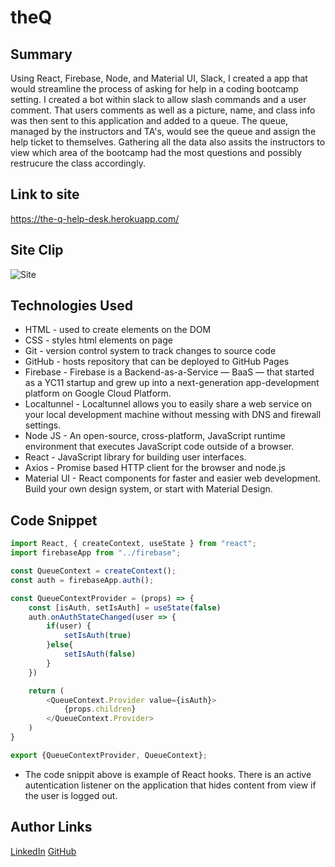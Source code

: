 # theQ

## Summary 
Using React, Firebase, Node, and Material UI, Slack, I created a app that would streamline the process of asking for help in a coding bootcamp setting. I created a bot within slack to allow slash commands and a user comment. That users comments as well as a picture, name, and class info was then sent to this application and added to a queue. The queue, managed by the instructors and TA's, would see the queue and assign the help ticket to themselves. Gathering all the data also assits the instructors to view which area of the bootcamp had the most questions and possibly restrucure the class accordingly. 

## Link to site
https://the-q-help-desk.herokuapp.com/

## Site Clip
![Site](assets/the-q.gif)


## Technologies Used
- HTML - used to create elements on the DOM
- CSS - styles html elements on page
- Git - version control system to track changes to source code
- GitHub - hosts repository that can be deployed to GitHub Pages
- Firebase - Firebase is a Backend-as-a-Service — BaaS — that started as a YC11 startup and grew up into a next-generation app-development platform on Google Cloud Platform.
- Localtunnel - Localtunnel allows you to easily share a web service on your local development machine without messing with DNS and firewall settings.
- Node JS - An open-source, cross-platform, JavaScript runtime environment that executes JavaScript code outside of a browser.
- React - JavaScript library for building user interfaces.
- Axios - Promise based HTTP client for the browser and node.js
- Material UI - React components for faster and easier web development. Build your own design system, or start with Material Design.


## Code Snippet
```javascript
import React, { createContext, useState } from "react";
import firebaseApp from "../firebase";

const QueueContext = createContext();
const auth = firebaseApp.auth();

const QueueContextProvider = (props) => {
    const [isAuth, setIsAuth] = useState(false)
    auth.onAuthStateChanged(user => {
        if(user) {
            setIsAuth(true)
        }else{
            setIsAuth(false)
        }
    })

    return (
        <QueueContext.Provider value={isAuth}>
            {props.children}
        </QueueContext.Provider>
    )
}

export {QueueContextProvider, QueueContext};

```
- The code snippit above is example of React hooks. There is an active autentication listener on the application that hides content from view if the user is logged out. 


## Author Links
[LinkedIn](https://www.linkedin.com/in/ken-bains)
[GitHub](https://github.com/ken-Bains)
